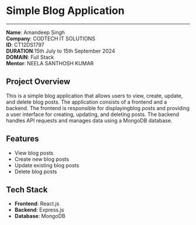 # Simple Blog Application
***
**Name**: Amandeep Singh  
**Company**: CODTECH IT SOLUTIONS  
**ID**: CT12DS1797  
**DURATION**:15th July to 15th September 2024   
**DOMAIN**: Full Stack  
**Mentor**: NEELA SANTHOSH KUMAR  


## Project Overview

This is a simple blog application that allows users to view, create, update, and delete blog posts. The application consists of a frontend and a backend. The frontend is responsible for displayingblog posts and providing a user interface for creating, updating, and deleting posts. The backend handles API requests and manages data using a MongoDB database.

## Features

* View blog posts
* Create new blog posts
* Update existing blog posts
* Delete blog posts  

## Tech Stack

* **Frontend**: React.js
* **Backend**: Express.js
* **Database**: MongoDB


